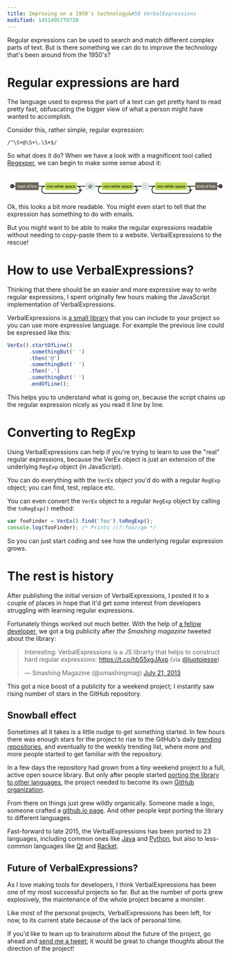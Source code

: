 ```yaml
---
title: Improving on a 1950's technology&#58 VerbalExpressions
modified: 1451495770720
---
```


Regular expressions can be used to search and match different complex parts of
text. But is there something we can do to improve the technology that's been
around from the 1950's?

# Regular expressions are hard

The language used to express the part of a text can get pretty hard to read
pretty fast, obfuscating the bigger view of what a person might have wanted to
accomplish.

Consider this, rather simple, regular expression:
```regex
/^\S+@\S+\.\S+$/
```

So what does it do? When we have a look with a magnificent tool called
[Regexper][regexper], we can begin to make some sense about it:

<div class="svg-wrapper"><svg xmlns="http://www.w3.org/2000/svg" xmlns:cc="http://creativecommons.org/ns#" xmlns:rdf="http://www.w3.org/1999/02/22-rdf-syntax-ns#" version="1.1" viewBox="0 0 665.9844360351562 53.5" width="665.9844360351562" height="53.5" style="padding-top: 15px;"><defs><style type="text/css">svg{background-color:#fff}text,tspan{font:12px Arial}path{fill-opacity:0;stroke-width:2px;stroke:#000}circle{fill:#6b6659;stroke-width:2px;stroke:#000}.anchor text,.any-character text{fill:#fff}.anchor rect,.any-character rect{fill:#6b6659}.escape text,.charset-escape text,.literal text{fill:#000}.escape rect,.charset-escape rect{fill:#bada55}.literal rect{fill:#dae9e5}.charset .charset-box{fill:#cbcbba}.subexp .subexp-label tspan,.charset .charset-label tspan,.match-fragment .repeat-label tspan{font-size:10px}.subexp .subexp-label tspan,.charset .charset-label tspan{dominant-baseline:text-after-edge}.subexp .subexp-box{stroke:#908c83;stroke-dasharray:6,2;stroke-width:2px;fill-opacity:0}.quote{fill:#908c83}</style></defs><metadata><rdf:rdf><cc:license rdf:about="http://creativecommons.org/licenses/by/3.0/"><cc:permits rdf:resource="http://creativecommons.org/ns#Reproduction"></cc:permits><cc:permits rdf:resource="http://creativecommons.org/ns#Distribution"></cc:permits><cc:requires rdf:resource="http://creativecommons.org/ns#Notice"></cc:requires><cc:requires rdf:resource="http://creativecommons.org/ns#Attribution"></cc:requires><cc:permits rdf:resource="http://creativecommons.org/ns#DerivativeWorks"></cc:permits></cc:license></rdf:rdf></metadata><desc>Created with Snap</desc><g transform="matrix(1,0,0,1,15,10)" class="root"><g transform="matrix(1,0,0,1,10,0)" class="regexp match"><path d="M70.6875,11.75H90.6875M188.0625,11.75H213.0625M243.21875,11.75H263.2188M360.5938,11.75H385.5938M406.9063,11.75H426.9063M524.2813,11.75H549.2813"></path><g class="label anchor" transform="matrix(1,0,0,1,0,0)"><rect width="70.6875" height="23.5"></rect><text x="0" y="0" transform="matrix(1,0,0,1,5,16.75)"><tspan>Start of line</tspan></text></g><g transform="matrix(1,0,0,1,549.2813,0)" class="label anchor"><rect width="66.703125" height="23.5"></rect><text x="0" y="0" transform="matrix(1,0,0,1,5,16.75)"><tspan>End of line</tspan></text></g><g class="match-fragment" transform="matrix(1,0,0,1,80.6875,0)"><path d="M10,11.75q-10,0 -10,10v1.75q0,10 10,10h97.375q10,0 10,-10v-1.75q0,-10 -10,-10M117.375,26.75l5,-5m-5,5l-5,-5"></path><g class="escape" transform="matrix(1,0,0,1,10,0)"><g class="label"><rect width="97.375" height="23.5" rx="3" ry="3"></rect><text x="0" y="0" transform="matrix(1,0,0,1,5,16.75)"><tspan>non-white space</tspan></text></g></g></g><g class="match-fragment literal" transform="matrix(1,0,0,1,213.0625,0)"><g class="label"><rect width="30.15625" height="23.5" rx="3" ry="3"></rect><text x="0" y="0" transform="matrix(1,0,0,1,5,16.75)"><tspan class="quote">“</tspan><tspan>@</tspan><tspan class="quote">”</tspan></text></g></g><g class="match-fragment" transform="matrix(1,0,0,1,253.2188,0)"><path d="M10,11.75q-10,0 -10,10v1.75q0,10 10,10h97.375q10,0 10,-10v-1.75q0,-10 -10,-10M117.375,26.75l5,-5m-5,5l-5,-5"></path><g class="escape" transform="matrix(1,0,0,1,10,0)"><g class="label"><rect width="97.375" height="23.5" rx="3" ry="3"></rect><text x="0" y="0" transform="matrix(1,0,0,1,5,16.75)"><tspan>non-white space</tspan></text></g></g></g><g class="match-fragment literal" transform="matrix(1,0,0,1,385.5938,0)"><g class="label"><rect width="21.3125" height="23.5" rx="3" ry="3"></rect><text x="0" y="0" transform="matrix(1,0,0,1,5,16.75)"><tspan class="quote">“</tspan><tspan>.</tspan><tspan class="quote">”</tspan></text></g></g><g class="match-fragment" transform="matrix(1,0,0,1,416.9063,0)"><path d="M10,11.75q-10,0 -10,10v1.75q0,10 10,10h97.375q10,0 10,-10v-1.75q0,-10 -10,-10M117.375,26.75l5,-5m-5,5l-5,-5"></path><g class="escape" transform="matrix(1,0,0,1,10,0)"><g class="label"><rect width="97.375" height="23.5" rx="3" ry="3"></rect><text x="0" y="0" transform="matrix(1,0,0,1,5,16.75)"><tspan>non-white space</tspan></text></g></g></g></g><path d="M10,11.75H0M625.984425,11.75H635.9844360351562"></path><circle cx="0" cy="11.75" r="5"></circle><circle cx="635.9844360351562" cy="11.75" r="5"></circle></g></svg></div>

Ok, this looks a bit more readable. You might even start to tell that the
expression has something to do with emails.

But you might want to be able to make the regular expressions readable without
needing to copy-paste them to a website. VerbalExpressions to the rescue!

# How to use VerbalExpressions?

Thinking that there should be an easier and more expressive way to write regular
expressions, I spent originally few hours making the JavaScript implementation
of VerbalExpressions.

VerbalExpressions is [a small library][verbalexpressions-github] that you can
include to your project so you can use more expressive language. For example the
previous line could be expressed like this:

```javascript
VerEx().startOfLine()
       .somethingBut(' ')
       .then('@')
       .somethingBut(' ')
       .then('.')
       .somethingBut(' ')
       .endOfLine();
```

This helps you to understand what is going on, because the script chains up the
regular expression nicely as you read it line by line.

# Converting to RegExp

Using VerbalExpressions can help if you're trying to learn to use the "real"
regular expressions, because the VerEx object is just an extension of the
underlying `RegExp` object (in JavaScript).

You can do everything with the `VerEx` object you'd do with a regular `RegExp`
object; you can find, test, replace etc.

You can even convert the `VerEx` object to a regular `RegExp` object by calling
the `toRegExp()` method:

```javascript
var fooFinder = VerEx().find('foo').toRegExp();
console.log(fooFinder); /* Prints /(?:foo)/gm */
```

So you can just start coding and see how the underlying regular expression
grows.

# The rest is history

After publishing the initial version of VerbalExpressions, I posted it to a
couple of places in hope that it'd get some interest from developers struggling
with learning regular expressions.

Fortunately things worked out much better. With the help of
[a fellow developer][juho-tweet], we got a big publicity after *the Smashing
magazine* tweeted about the library:

<blockquote class="twitter-tweet" data-cards="hidden" lang="en"><p lang="en" dir="ltr">Interesting: VerbalExpressions is a JS librarty that helps to construct hard regular expressions: <a href="https://t.co/hb55xgJAxp">https://t.co/hb55xgJAxp</a> (via <a href="https://twitter.com/luotojesse">@luotojesse</a>)</p>&mdash; Smashing Magazine (@smashingmag) <a href="https://twitter.com/smashingmag/status/359034140269625344">July 21, 2013</a></blockquote><script>window.loadTwitter = true;</script>

This got a nice boost of a publicity for a weekend project; I instantly saw
rising number of stars in the GitHub repository.

## Snowball effect

Sometimes all it takes is a little nudge to get something started. In few hours
there was enough stars for the project to rise to the GitHub's
daily [trending repositories][github-trending], and eventually to the weekly
trending list, where more and more people started to get familiar with the
repository.

In a few days the repository had grown from a tiny weekend project to a full,
active open source library. But only after people started
[porting the library to other languages][verbalexpressions-github-io-page],
the project needed to become its own [GitHub organization][github-organization].

From there on things just grew wildly organically. Someone made a logo, someone
crafted a [github.io page][verbalexpressions-github-io-page]. And other people kept
porting the library to different languages.

Fast-forward to late 2015, the VerbalExpressions has been ported to 23
languages, including common ones like [Java][java] and [Python][python], but
also to less-common languages like [Qt][qt] and [Racket][racket].

## Future of VerbalExpressions?

As I love making tools for developers, I think VerbalExpressions has been one of
my most successful projects so far. But as the number of ports grew explosively,
the maintenance of the whole project became a monster.

Like most of the personal projects, VerbalExpressions has been left, for now, to
its current state because of the lack of personal time.

If you'd like to team up to brainstorm about the future of the project, go ahead
and [send me a tweet][send-jesse-a-tweet]; it would be great to change thoughts
about the direction of the project!

[regexper]:http://regexper.com/#%2F%5E%5CS%2B%40%5CS%2B%5C.%5CS%2B%24%2F
[verbalexpressions-github]: https://github.com/verbalexpressions/jsverbalexpressions
[juho-tweet]:https://twitter.com/lehtuska/status/359026547069427712
[github-trending]:https://github.com/trending
[verbalexpressions-github-io-page]:http://verbalexpressions.github.io/
[github-organization]:https://github.com/verbalexpressions/
[verbalexpressions-logo]:/images/verbalexpressions-logo.png
[java]:https://github.com/VerbalExpressions/JavaVerbalExpressions
[python]:https://github.com/VerbalExpressions/PythonVerbalExpressions
[qt]:https://github.com/VerbalExpressions/QtVerbalExpressions
[racket]:https://github.com/VerbalExpressions/RacketVerbalExpressions
[send-jesse-a-tweet]:https://twitter.com/intent/tweet?text=Hey%20%40luotojesse,%20let's%20brainstorm%20the%20next%20version%20of%20%23VerbalExpressions%20a%20bit!
